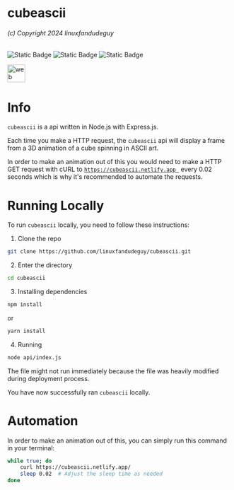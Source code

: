# cubeascii
###### (c) Copyright 2024 linuxfandudeguy

![Static Badge](https://img.shields.io/badge/certified_node.js_project-green?logo=nodedotjs&logoColor=white) ![Static Badge](https://img.shields.io/badge/certified_netlify_project-blue?logo=netlify&logoColor=white) ![Static Badge](https://img.shields.io/badge/certified_express_project-gray?logo=express&logoColor=white)

<img src="https://skillicons.dev/icons?i=nodejs,express,netlify" alt="web dev" height="40"/>

# Info

`cubeascii` is a api written in Node.js with Express.js.



Each time you make a HTTP request, the `cubeascii` api will display a frame from a 3D animation of a cube spinning in ASCII art.

In order to make an animation out of this you would need to make a HTTP GET request with cURL to [`https://cubeascii.netlify.app
`](https://cubeascii.netlify.app/) every 0.02 seconds which is why it's recommended to automate the requests.

# Running Locally

To run `cubeascii` locally, you need to follow these instructions:

1. Clone the repo

```bash
git clone https://github.com/linuxfandudeguy/cubeascii.git
```
2. Enter the directory

```bash
cd cubeascii
```
3. Installing dependencies

```bash
npm install
```
or
```bash
yarn install
```
4. Running
```bash
node api/index.js
```
The file might not run immediately because the file was heavily modified during deployment process.

You have now successfully ran `cubeascii` locally.

# Automation

In order to make an animation out of this, you can simply run this command in your terminal:

```bash
while true; do
    curl https://cubeascii.netlify.app/
    sleep 0.02  # Adjust the sleep time as needed
done
```
